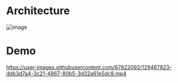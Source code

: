 # Architecture

![image](https://user-images.githubusercontent.com/67822092/129449507-c939db3b-b696-4650-b2be-5c9d4ef9814d.png)

# Demo

https://user-images.githubusercontent.com/67822092/129467823-ddb3d7a4-3c21-4867-80b5-3d32a61e5dc8.mp4




